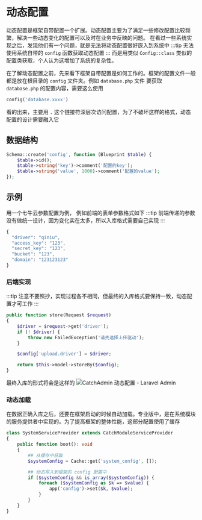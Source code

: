 # 动态配置

动态配置是框架自带配置一个扩展。动态配置主要为了满足一些修改配置比较频繁，解决一些动态变化的配置可以及时在业务中反映的问题。
在看过一些系统实现之后，发现他们有一个问题，就是无法将动态配置很好嵌入到系统中
:::tip
无法使用系统自带的 `config` 函数获取动态配置
:::
而是用类似 `Config::class` 类似的配置类获取，个人认为这增加了系统的复杂性。

在了解动态配置之前，先来看下框架自带配置是如何工作的。框架的配置文件一般都是放在根目录的 `config` 文件夹。例如 `database.php` 文件
要获取 `database.php` 的配置内容，需要这么使用

```php
config('database.xxxx')
```

看的出来，主要用 `.` 这个链接符深层次访问配置，为了不破坏这样的格式，动态配置的设计需要融入它

## 数据结构

```php
Schema::create('config', function (Blueprint $table) {
    $table->id();
    $table->string('key')->comment('配置的key');
    $table->string('value', 1000)->comment('配置的value');
});
```

## 示例

用一个七牛云参数配置为例， 例如前端的表单参数格式如下
:::tip
前端传递的参数没有做统一设计，因为变化实在太多，所以入库格式需要自己实现
:::

```javascript
{
  "driver": "qiniu",
  "access_key": "123",
  "secret_key": "123",
  "bucket": "123",
  "domain": "123123123"
}
```

### 后端实现

:::tip
注意不要照抄，实现过程各不相同，但最终的入库格式要保持一致，动态配置才可工作
:::

```php
public function store(Request $request)
{
    $driver = $request->get('driver');
    if (! $driver) {
        throw new FailedException('请先选择上传驱动');
    }

    $config['upload.driver'] = $driver;

    return $this->model->storeBy($config);
}

```

最终入库的形式将会是这样的
![CatchAdmin  动态配置 - Laravel Admin](https://image.catchadmin.com/image.png)

### 动态加载

在数据正确入库之后，还要在框架启动的时候自动加载。专业版中，是在系统模块的服务提供者中实现的。为了提高框架的整体性能，这部分配置使用了缓存

```php
class SystemServiceProvider extends CatchModuleServiceProvider
{
    public function boot(): void
    {
        ## 从缓存中获取
        $systemConfig = Cache::get('system_config', []);

        ## 动态写入到框架的 config 配置中
        if ($systemConfig && is_array($systemConfig)) {
            foreach ($systemConfig as $k => $value) {
                app('config')->set($k, $value);
            }
        }
    }
}
```
